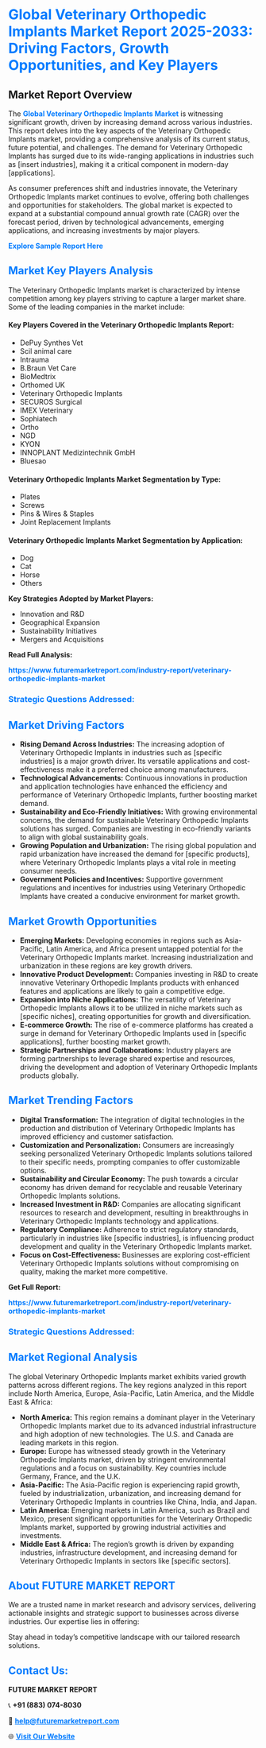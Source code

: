 <h1 style="color: #007BFF;">Global Veterinary Orthopedic Implants Market Report 2025-2033: Driving Factors, Growth Opportunities, and Key Players</h1>

<section id="overview">
<h2>Market Report Overview</h2>
<p>The <a href="https://www.futuremarketreport.com/industry-report/veterinary-orthopedic-implants-market" style="color: #007BFF; text-decoration: none;"><strong>Global Veterinary Orthopedic Implants Market</strong></a> is witnessing significant growth, driven by increasing demand across various industries. This report delves into the key aspects of the Veterinary Orthopedic Implants market, providing a comprehensive analysis of its current status, future potential, and challenges. The demand for Veterinary Orthopedic Implants has surged due to its wide-ranging applications in industries such as [insert industries], making it a critical component in modern-day [applications].</p>
<p>As consumer preferences shift and industries innovate, the Veterinary Orthopedic Implants market continues to evolve, offering both challenges and opportunities for stakeholders. The global market is expected to expand at a substantial compound annual growth rate (CAGR) over the forecast period, driven by technological advancements, emerging applications, and increasing investments by major players.</p>
</section>

<section id="overview">
<p><a href="https://www.futuremarketreport.com/request-sample/reportId=55223" style="color: #007BFF; text-decoration: none;"><strong>Explore Sample Report Here</strong></a></p>
</section>

<section id="key-players">
<h2 style="color: #007BFF;">Market Key Players Analysis</h2>
<p>The Veterinary Orthopedic Implants market is characterized by intense competition among key players striving to capture a larger market share. Some of the leading companies in the market include:</p>
<h4>Key Players Covered in the Veterinary Orthopedic Implants Report:</h4>
<ul><li>DePuy Synthes Vet</li><li>Scil animal care</li><li>Intrauma</li><li>B.Braun Vet Care</li><li>BioMedtrix</li><li>Orthomed UK</li><li>Veterinary Orthopedic Implants</li><li>SECUROS Surgical</li><li>IMEX Veterinary</li><li>Sophiatech</li><li>Ortho</li><li>NGD</li><li>KYON</li><li>INNOPLANT Medizintechnik GmbH</li><li>Bluesao</li></ul>
<h4>Veterinary Orthopedic Implants Market Segmentation by Type:</h4>
<ul><li>Plates</li><li>Screws</li><li>Pins &amp; Wires &amp; Staples</li><li>Joint Replacement Implants</li></ul>

<h4>Veterinary Orthopedic Implants Market Segmentation by Application:</h4>
<ul><li>Dog</li><li>Cat</li><li>Horse</li><li>Others</li></ul>
<p><strong>Key Strategies Adopted by Market Players:</strong></p>
<ul>
<li>Innovation and R&D</li>
<li>Geographical Expansion</li>
<li>Sustainability Initiatives</li>
<li>Mergers and Acquisitions</li>
</ul>
</section>

<section>
<p><strong>Read Full Analysis: </strong></p><a href="https://www.futuremarketreport.com/industry-report/veterinary-orthopedic-implants-market" style="color: #007BFF; text-decoration: none;"><strong>https://www.futuremarketreport.com/industry-report/veterinary-orthopedic-implants-market</strong></a>
<h3 style="color: #007BFF;">Strategic Questions Addressed:</h3>
</section>

<section id="driving-factors">
<h2 style="color: #007BFF;">Market Driving Factors</h2>
<ul>
<li><strong>Rising Demand Across Industries:</strong> The increasing adoption of Veterinary Orthopedic Implants in industries such as [specific industries] is a major growth driver. Its versatile applications and cost-effectiveness make it a preferred choice among manufacturers.</li>
<li><strong>Technological Advancements:</strong> Continuous innovations in production and application technologies have enhanced the efficiency and performance of Veterinary Orthopedic Implants, further boosting market demand.</li>
<li><strong>Sustainability and Eco-Friendly Initiatives:</strong> With growing environmental concerns, the demand for sustainable Veterinary Orthopedic Implants solutions has surged. Companies are investing in eco-friendly variants to align with global sustainability goals.</li>
<li><strong>Growing Population and Urbanization:</strong> The rising global population and rapid urbanization have increased the demand for [specific products], where Veterinary Orthopedic Implants plays a vital role in meeting consumer needs.</li>
<li><strong>Government Policies and Incentives:</strong> Supportive government regulations and incentives for industries using Veterinary Orthopedic Implants have created a conducive environment for market growth.</li>
</ul>
</section>

<section id="growth-opportunities">
<h2 style="color: #007BFF;">Market Growth Opportunities</h2>
<ul>
<li><strong>Emerging Markets:</strong> Developing economies in regions such as Asia-Pacific, Latin America, and Africa present untapped potential for the Veterinary Orthopedic Implants market. Increasing industrialization and urbanization in these regions are key growth drivers.</li>
<li><strong>Innovative Product Development:</strong> Companies investing in R&D to create innovative Veterinary Orthopedic Implants products with enhanced features and applications are likely to gain a competitive edge.</li>
<li><strong>Expansion into Niche Applications:</strong> The versatility of Veterinary Orthopedic Implants allows it to be utilized in niche markets such as [specific niches], creating opportunities for growth and diversification.</li>
<li><strong>E-commerce Growth:</strong> The rise of e-commerce platforms has created a surge in demand for Veterinary Orthopedic Implants used in [specific applications], further boosting market growth.</li>
<li><strong>Strategic Partnerships and Collaborations:</strong> Industry players are forming partnerships to leverage shared expertise and resources, driving the development and adoption of Veterinary Orthopedic Implants products globally.</li>
</ul>
</section>

<section id="trending-factors">
<h2 style="color: #007BFF;">Market Trending Factors</h2>
<ul>
<li><strong>Digital Transformation:</strong> The integration of digital technologies in the production and distribution of Veterinary Orthopedic Implants has improved efficiency and customer satisfaction.</li>
<li><strong>Customization and Personalization:</strong> Consumers are increasingly seeking personalized Veterinary Orthopedic Implants solutions tailored to their specific needs, prompting companies to offer customizable options.</li>
<li><strong>Sustainability and Circular Economy:</strong> The push towards a circular economy has driven demand for recyclable and reusable Veterinary Orthopedic Implants solutions.</li>
<li><strong>Increased Investment in R&D:</strong> Companies are allocating significant resources to research and development, resulting in breakthroughs in Veterinary Orthopedic Implants technology and applications.</li>
<li><strong>Regulatory Compliance:</strong> Adherence to strict regulatory standards, particularly in industries like [specific industries], is influencing product development and quality in the Veterinary Orthopedic Implants market.</li>
<li><strong>Focus on Cost-Effectiveness:</strong> Businesses are exploring cost-efficient Veterinary Orthopedic Implants solutions without compromising on quality, making the market more competitive.</li>
</ul>
</section>

<section>
<p><strong>Get Full Report: </strong></p><a href="https://www.futuremarketreport.com/industry-report/veterinary-orthopedic-implants-market" style="color: #007BFF; text-decoration: none;"><strong>https://www.futuremarketreport.com/industry-report/veterinary-orthopedic-implants-market</strong></a>
<h3 style="color: #007BFF;">Strategic Questions Addressed:</h3>
</section>


<section id="regional-analysis">
<h2 style="color: #007BFF;">Market Regional Analysis</h2>
<p>The global Veterinary Orthopedic Implants market exhibits varied growth patterns across different regions. The key regions analyzed in this report include North America, Europe, Asia-Pacific, Latin America, and the Middle East & Africa:</p>
<ul>
<li><strong>North America:</strong> This region remains a dominant player in the Veterinary Orthopedic Implants market due to its advanced industrial infrastructure and high adoption of new technologies. The U.S. and Canada are leading markets in this region.</li>
<li><strong>Europe:</strong> Europe has witnessed steady growth in the Veterinary Orthopedic Implants market, driven by stringent environmental regulations and a focus on sustainability. Key countries include Germany, France, and the U.K.</li>
<li><strong>Asia-Pacific:</strong> The Asia-Pacific region is experiencing rapid growth, fueled by industrialization, urbanization, and increasing demand for Veterinary Orthopedic Implants in countries like China, India, and Japan.</li>
<li><strong>Latin America:</strong> Emerging markets in Latin America, such as Brazil and Mexico, present significant opportunities for the Veterinary Orthopedic Implants market, supported by growing industrial activities and investments.</li>
<li><strong>Middle East & Africa:</strong> The region’s growth is driven by expanding industries, infrastructure development, and increasing demand for Veterinary Orthopedic Implants in sectors like [specific sectors].</li>
</ul>
</section>

<footer>
<h2 style="color: #007BFF;">About FUTURE MARKET REPORT</h2>
<p>We are a trusted name in market research and advisory services, delivering actionable insights and strategic support to businesses across diverse industries. Our expertise lies in offering:</p>

<p>Stay ahead in today’s competitive landscape with our tailored research solutions.</p>

<h2 style="color: #007BFF;">Contact Us:</h2>
<p><strong>FUTURE MARKET REPORT</strong></p>
<p>📞 <strong>+91 (883) 074-8030</strong></p>
<p>📧 <strong><a href="mailto:help@futuremarketreport.com" style="color: #007BFF;">help@futuremarketreport.com</a></strong></p>
<p>🌐 <strong><a href="https://www.futuremarketreport.com/" style="color: #007BFF;">Visit Our Website</a></strong></p>
</footer>